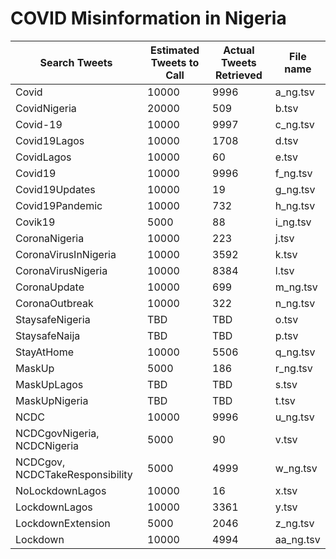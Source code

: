 # COVID Misinformation in Nigeria 



| Search Tweets  | Estimated Tweets to Call | Actual Tweets Retrieved | File name |
| ------------- | ------------- | ------------- | ------------- |
| Covid  | 10000  | 9996  | a_ng.tsv |
| CovidNigeria   | 20000  | 509  | b.tsv  |
| Covid-19  | 10000  | 9997  | c_ng.tsv  |
| Covid19Lagos  | 10000  | 1708  | d.tsv  |
| CovidLagos  | 10000  | 60 | e.tsv  |
| Covid19 | 10000  | 9996  | f_ng.tsv |
| Covid19Updates | 10000  | 19  | g_ng.tsv|
| Covid19Pandemic | 10000  | 732  | h_ng.tsv |
| Covik19| 5000 | 88 | i_ng.tsv |
| CoronaNigeria | 10000  | 223 | j.tsv |
| CoronaVirusInNigeria | 10000  | 3592 | k.tsv |
| CoronaVirusNigeria | 10000  | 8384  | l.tsv |
| CoronaUpdate | 10000  | 699  | m_ng.tsv |
| CoronaOutbreak | 10000  | 322  | n_ng.tsv |
| StaysafeNigeria | TBD  | TBD | o.tsv |
| StaysafeNaija | TBD  | TBD  | p.tsv |
| StayAtHome  | 10000  | 5506 | q_ng.tsv |
| MaskUp | 5000  | 186 | r_ng.tsv |
| MaskUpLagos | TBD  | TBD  | s.tsv |
| MaskUpNigeria | TBD  | TBD  | t.tsv |
| NCDC  | 10000  | 9996  | u_ng.tsv |
| NCDCgovNigeria, NCDCNigeria  | 5000  | 90 | v.tsv |
| NCDCgov, NCDCTakeResponsibility | 5000 | 4999  | w_ng.tsv |
| NoLockdownLagos | 10000  | 16 | x.tsv |
| LockdownLagos | 10000  | 3361 | y.tsv |
| LockdownExtension  | 5000 | 2046 | z_ng.tsv |
| Lockdown | 10000  | 4994  | aa_ng.tsv |












